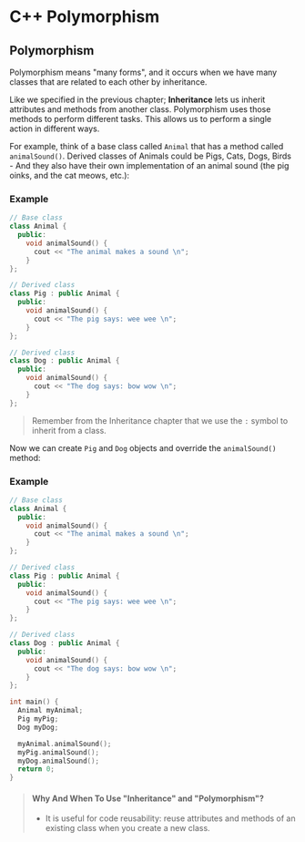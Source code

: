 # C++ Polymorphism
## Polymorphism
Polymorphism means "many forms", and it occurs when we have many classes that are related to each other by inheritance.

Like we specified in the previous chapter; **Inheritance** lets us inherit attributes and methods from another class. Polymorphism uses those methods to perform different tasks. This allows us to perform a single action in different ways.

For example, think of a base class called `Animal` that has a method called `animalSound()`. Derived classes of Animals could be Pigs, Cats, Dogs, Birds - And they also have their own implementation of an animal sound (the pig oinks, and the cat meows, etc.):
### Example
```cpp
// Base class
class Animal {
  public:
    void animalSound() {
      cout << "The animal makes a sound \n";
    }
};

// Derived class
class Pig : public Animal {
  public:
    void animalSound() {
      cout << "The pig says: wee wee \n";
    }
};

// Derived class
class Dog : public Animal {
  public:
    void animalSound() {
      cout << "The dog says: bow wow \n";
    }
}; 
```
> Remember from the Inheritance chapter that we use the `:` symbol to inherit from a class.

Now we can create `Pig` and `Dog` objects and override the `animalSound()` method:
### Example
```cpp
// Base class
class Animal {
  public:
    void animalSound() {
      cout << "The animal makes a sound \n";
    }
};

// Derived class
class Pig : public Animal {
  public:
    void animalSound() {
      cout << "The pig says: wee wee \n";
    }
};

// Derived class
class Dog : public Animal {
  public:
    void animalSound() {
      cout << "The dog says: bow wow \n";
    }
};

int main() {
  Animal myAnimal;
  Pig myPig;
  Dog myDog;

  myAnimal.animalSound();
  myPig.animalSound();
  myDog.animalSound();
  return 0;
} 
```
> #### Why And When To Use "Inheritance" and "Polymorphism"?
> - It is useful for code reusability: reuse attributes and methods of an existing class when you create a new class.
